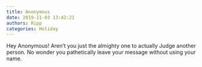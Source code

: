 ```yaml
---
title: Anonymous
date: 2019-11-03 13:42:21
authors: Ripp
categories: Holiday
---
```


 Hey Anonymous!  Aren’t you just the almighty one to actually Judge another person. No wonder you pathetically leave your message without using your name.